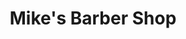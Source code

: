 ---
title: "Mike's Barber Shop"
url: /hedge-end-southampton/mikes-barber-shop/
shop: hairdresser
---